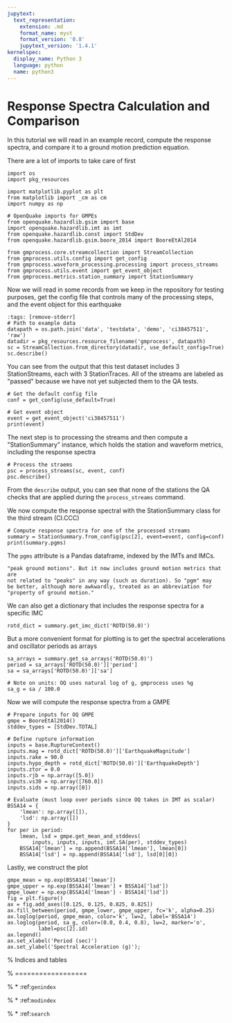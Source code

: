 ```yaml
---
jupytext:
  text_representation:
    extension: .md
    format_name: myst
    format_version: '0.8'
    jupytext_version: '1.4.1'
kernelspec:
  display_name: Python 3
  language: python
  name: python3
---
```

# Response Spectra Calculation and Comparison

In this tutorial we will read in an example record, compute the response
spectra, and compare it to a ground motion prediction equation.


There are a lot of imports to take care of first

```{code-cell} ipython3
import os
import pkg_resources

import matplotlib.pyplot as plt
from matplotlib import _cm as cm
import numpy as np

# OpenQuake imports for GMPEs
from openquake.hazardlib.gsim import base
import openquake.hazardlib.imt as imt
from openquake.hazardlib.const import StdDev
from openquake.hazardlib.gsim.boore_2014 import BooreEtAl2014

from gmprocess.core.streamcollection import StreamCollection
from gmprocess.utils.config import get_config
from gmprocess.waveform_processing.processing import process_streams
from gmprocess.utils.event import get_event_object
from gmprocess.metrics.station_summary import StationSummary
```

Now we will read in some records from we keep in the repository for testing
purposes, get the config file that controls many of the processing steps,
and the event object for this earthquake

```{code-cell} ipython3
:tags: [remove-stderr]
# Path to example data
datapath = os.path.join('data', 'testdata', 'demo', 'ci38457511', 'raw')
datadir = pkg_resources.resource_filename('gmprocess', datapath)
sc = StreamCollection.from_directory(datadir, use_default_config=True)
sc.describe()
```

You can see from the output that this test dataset includes 3 StationStreams, 
each with 3 StationTraces. All of the streams are labeled as "passed"
because we have not yet subjected them to the QA tests.

```{code-cell} ipython3
# Get the default config file
conf = get_config(use_default=True)

# Get event object
event = get_event_object('ci38457511')
print(event)
```

The next step is to processing the streams and then compute a
"StationSummary" instance, which holds the station and waveform
metrics, including the response spectra

```{code-cell} ipython3
# Process the straems
psc = process_streams(sc, event, conf)
psc.describe()
```

From the `describe` output, you can see that none of the stations the QA 
checks that are applied during the `process_streams` command. 

We now compute the response spectral with the StationSummary class for 
the third stream (CI.CCC)

```{code-cell} ipython3
# Compute response spectra for one of the processed streams
summary = StationSummary.from_config(psc[2], event=event, config=conf)
print(summary.pgms)
```

The `pgms` attribute is a Pandas dataframe, indexed by the IMTs and IMCs. 

```{note} The "pgm" abbreviation used is this code was originally for 
"peak ground motions". But it now includes ground motion metrics that are
not related to "peaks" in any way (such as duration). So "pgm" may
be better, although more awkwardly, treated as an abbreviation for 
"property of ground motion."
```

We can also get a dictionary that includes the response spectra for a specific
IMC

```{code-cell} ipython3
rotd_dict = summary.get_imc_dict('ROTD(50.0)')
```

But a more convenient format for plotting is to get the spectral accelerations
and oscillator periods as arrays

```{code-cell} ipython3
sa_arrays = summary.get_sa_arrays('ROTD(50.0)')
period = sa_arrays['ROTD(50.0)']['period']
sa = sa_arrays['ROTD(50.0)']['sa']

# Note on units: OQ uses natural log of g, gmprocess uses %g
sa_g = sa / 100.0
```

Now we will compute the response spectra from a GMPE

```{code-cell} ipython3
# Prepare inputs for OQ GMPE
gmpe = BooreEtAl2014()
stddev_types = [StdDev.TOTAL]

# Define rupture information
inputs = base.RuptureContext()
inputs.mag = rotd_dict['ROTD(50.0)']['EarthquakeMagnitude']
inputs.rake = 90.0
inputs.hypo_depth = rotd_dict['ROTD(50.0)']['EarthquakeDepth']
inputs.ztor = 0.0
inputs.rjb = np.array([5.0])
inputs.vs30 = np.array([760.0])
inputs.sids = np.array([0])

# Evaluate (must loop over periods since OQ takes in IMT as scalar)
BSSA14 = {
    'lmean': np.array([]),
    'lsd': np.array([])
}
for per in period:
    lmean, lsd = gmpe.get_mean_and_stddevs(
        inputs, inputs, inputs, imt.SA(per), stddev_types)
    BSSA14['lmean'] = np.append(BSSA14['lmean'], lmean[0])
    BSSA14['lsd'] = np.append(BSSA14['lsd'], lsd[0][0])
```

Lastly, we construct the plot

```{code-cell} ipython3
gmpe_mean = np.exp(BSSA14['lmean'])
gmpe_upper = np.exp(BSSA14['lmean'] + BSSA14['lsd'])
gmpe_lower = np.exp(BSSA14['lmean'] - BSSA14['lsd'])
fig = plt.figure()
ax = fig.add_axes([0.125, 0.125, 0.825, 0.825])
ax.fill_between(period, gmpe_lower, gmpe_upper, fc='k', alpha=0.25)
ax.loglog(period, gmpe_mean, color='k', lw=2, label='BSSA14')
ax.loglog(period, sa_g, color=(0.0, 0.4, 0.8), lw=2, marker='o',
          label=psc[2].id)
ax.legend()
ax.set_xlabel('Period (sec)')
ax.set_ylabel('Spectral Acceleration (g)');
```


% Indices and tables

% ==================

% * :ref:`genindex`

% * :ref:`modindex`

% * :ref:`search`
